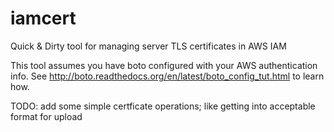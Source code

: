 # iamcert
Quick &amp; Dirty tool for managing server TLS certificates in AWS IAM

This tool assumes you have boto configured with your AWS authentication info. See http://boto.readthedocs.org/en/latest/boto_config_tut.html to learn how.


TODO: add some simple certficate operations; like getting into acceptable format for upload
